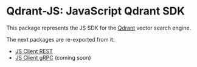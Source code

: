 # Qdrant-JS: JavaScript Qdrant SDK

This package represents the JS SDK for the [Qdrant](https://github.com/qdrant/qdrant) vector search engine.

The next packages are re-exported from it:

-   [JS Client REST](../packages/js-client-rest)
-   [JS Client gRPC](../packages/js-client-grpc) (coming soon)
